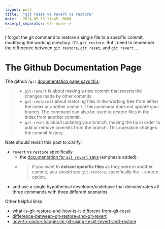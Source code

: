 ```yaml
---
layout: post
title:  "git reset vs revert vs restore"
date:   2024-05-19 11:45 -0600
excerpt_separator: <!--more-->
---
```

I forgot the git command to restore a single file to a specific commit, modifying the working directory. It's `git restore`. But I need to remember the difference between `git restore`, `git reset`, and `git revert`....
<!--more-->

# The Github Documentation Page
The github /`git` [documentation page says this](https://git-scm.com/docs/git#_reset_restore_and_revert):

 > - `git-revert` is about making a new commit that reverts the changes made by other commits.
 > - `git-restore` is about restoring files in the working tree from either the index or another commit. This command does not update your branch. The command can also be used to restore files in the index from another commit.
 > - `git-reset` is about updating your branch, moving the tip in order to add or remove commits from the branch. This operation changes the commit history.

Nate should revisit this post to clarify:
 - `revert` vs `restore` specifically
   - the [documentation for `git revert` says](https://git-scm.com/docs/git-revert#_description) (emphasis added):
   - > If you want to **extract specific files** as they were in another commit, you should see `git-restore`, specifically the --source option.
 - and use a single  hypothetical developer/codebase that demonstrates all three commands with three different scenarios

Other helpful links
 - [what-is-git-restore-and-how-is-it-different-from-git-reset](https://stackoverflow.com/questions/58003030/what-is-git-restore-and-how-is-it-different-from-git-reset)
 - [difference-between-git-restore-and-git-revert](https://stackoverflow.com/questions/63661460/difference-between-git-restore-and-git-revert)
 - [how-to-undo-changes-in-git-using-reset-revert-and-restore](https://blog.git-init.com/how-to-undo-changes-in-git-using-reset-revert-and-restore/)
